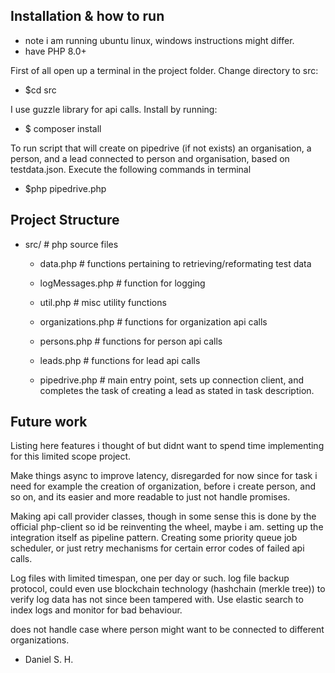 ## Installation & how to run
- note i am running ubuntu linux, windows instructions might differ.
- have PHP 8.0+

First of all open up a terminal in the project folder.
Change directory to src:
-   $cd src

I use guzzle library for api calls.
Install by running: 
-   $ composer install 

To run script that will create on pipedrive (if not exists) an organisation, a person, and a lead connected to person and organisation, based on testdata.json.
Execute the following commands in terminal
-   $php pipedrive.php

## Project Structure

- src/ # php source files
    -   data.php # functions pertaining to retrieving/reformating test data
    -   logMessages.php # function for logging
    -   util.php # misc utility functions
    -   organizations.php # functions for organization api calls
    -   persons.php # functions for person api calls
    -   leads.php # functions for lead api calls

    -   pipedrive.php # main entry point, sets up connection client, and completes the task of creating a lead as stated in task description.

## Future work
Listing here features i thought of but didnt want to spend time implementing for this limited scope project.

Make things async to improve latency, disregarded for now since for task i need for example the creation of organization, before i create person, and so on, and its easier and more readable to just not handle promises.

Making api call provider classes, though in some sense this is done by the official php-client so id be reinventing the wheel, maybe i am. setting up the integration itself as pipeline pattern. Creating some priority queue job scheduler, or just retry mechanisms for certain error codes of failed api calls.

Log files with limited timespan, one per day or such. log file backup protocol, could even use blockchain technology (hashchain (merkle tree)) to verify log data has not since been tampered with. Use elastic search to index logs and monitor for bad behaviour.

does not handle case where person might want to be connected to different organizations.

- Daniel S. H.